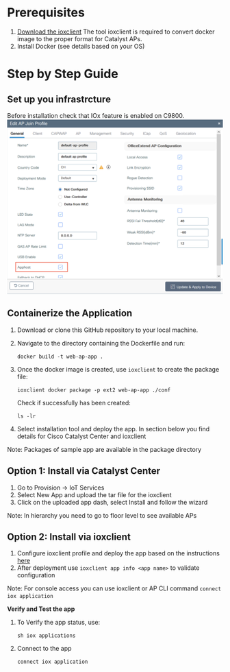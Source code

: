 # Prerequisites
1. [Download the ioxclient](https://developer.cisco.com/docs/iox/#!iox-resource-downloads)
The tool ioxclient is required to convert docker image to the proper format for Catalyst APs. 
2. Install Docker (see details based on your OS)

# Step by Step Guide
## Set up you infrastrcture
Before installation check that IOx feature is enabled on C9800.
![AppHostEnable](img/apphost-enable.png)

## Containerize the Application
1. Download or clone this GitHub repository to your local machine.
2. Navigate to the directory containing the Dockerfile and run:
   ```
   docker build -t web-ap-app .
   ```
3. Once the docker image is created, use `ioxclient` to create the package file:
    ```
    ioxclient docker package -p ext2 web-ap-app ./conf
    ```

   Check if successfully has been created:
   ```
   ls -lr
   ```
6. Select installation tool and deploy the app. In section below you find details for Cisco Catalyst Center and ioxclient

Note: Packages of sample app are available in the package directory

## Option 1: Install via Catalyst Center
1. Go to Provision -> IoT Services
2. Select New App and upload the tar file for the ioxclient
3. Click on the uploaded app dash, select Install and follow the wizard

Note: In hierarchy you need to go to floor level to see available APs

## Option 2: Install via ioxclient
1. Configure ioxclient profile and deploy the app based on the instructions [here](https://developer.cisco.com/docs/app-hosting-ap/#!deploy-iox-application-on-ap-using-ioxclient/activate-the-iox-application-on-ap)
2. After deployment use `ioxclient app info <app name>` to validate configuration

Note: For console access you can use ioxclient or  AP CLI command `connect iox application`

**Verify and Test the app**
1. To Verify the app status, use:
    ```iox
    sh iox applications
    ```

2. Connect to the app
    ```iox
    connect iox application
    ```
